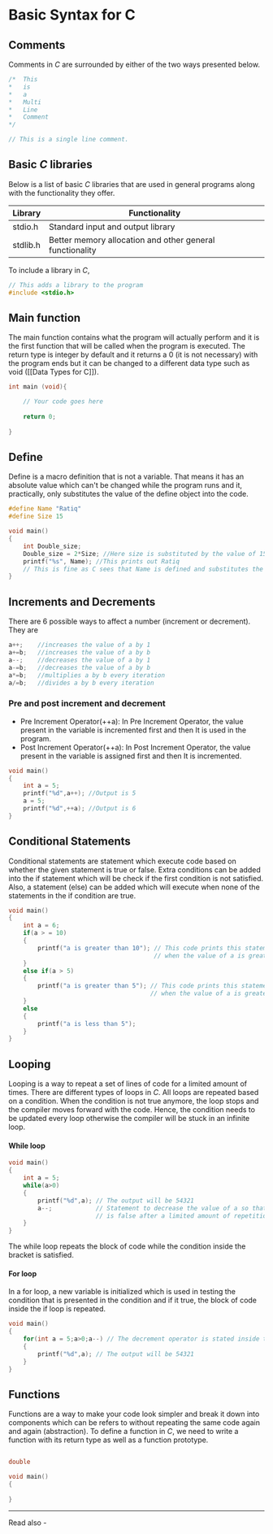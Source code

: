 # Basic Syntax for C

## Comments
Comments in *C* are surrounded by either of the two ways presented below.
```c
/*	This 
*	is
*	a 
*	Multi
*	Line
*	Comment
*/

// This is a single line comment.
```

## Basic *C* libraries

Below is a list of basic *C* libraries that are used in general programs along with the functionality they offer.

| Library  | Functionality                                            |
| -------- | -------------------------------------------------------- |
| stdio.h  | Standard input and output library                        |
| stdlib.h | Better memory allocation and other general functionality |

To include a library in *C*,

```c
// This adds a library to the program
#include <stdio.h>
```


## Main function

The main function contains what the program will actually perform and it is the first function that will be called when the program is executed. The return type is integer by default and it returns a 0 (it is not necessary) with the program ends but it can be changed to a different data type such as void ([[Data Types for C]]).

```c
int main (void){

	// Your code goes here
	
	return 0;
	
}
```


## Define

Define is a macro definition that is not a variable. That means it has an absolute value which can't be changed while the program runs and it, practically, only substitutes the value of the define object into the code.

```c
#define Name "Ratiq"
#define Size 15

void main()
{	
	int Double_size;
	Double_size = 2*Size; //Here size is substituted by the value of 15.
	printf("%s", Name); //This prints out Ratiq
	// This is fine as C sees that Name is defined and substitutes the value of Name into %s.
}
```

## Increments and Decrements

There are 6 possible ways to affect a number (increment or decrement). They are
```c
a++;	//increases the value of a by 1
a+=b;	//increases the value of a by b
a--;	//decreases the value of a by 1
a-=b;	//decreases the value of a by b
a*=b;	//multiplies a by b every iteration
a/=b;	//divides a by b every iteration
```

### Pre and post increment and decrement

-   Pre Increment Operator(++a): In Pre Increment Operator, the value present in the variable is incremented first and then It is used in the program.
-   Post Increment Operator(++a): In Post Increment Operator, the value present in the variable is assigned first and then It is incremented.

```c
void main()
{
	int a = 5;
	printf("%d",a++); //Output is 5
	a = 5;
	printf("%d",++a); //Output is 6
}
```

## Conditional Statements

Conditional statements are statement which execute code based on whether the given statement is true or false. Extra conditions can be added into the if statement which will be check if the first condition is not satisfied. Also, a statement (else) can be added which will execute when none of the statements in the if condition are true.

```c
void main()
{
	int a = 6;
	if(a > = 10)
	{
		printf("a is greater than 10"); // This code prints this statement only
									    // when the value of a is greater than 10
	}
	else if(a > 5)
	{
		printf("a is greater than 5"); // This code prints this statement only 
									   // when the value of a is greater than 5
	}
	else
	{
		printf("a is less than 5");
	}
}
```


## Looping

Looping is a way to repeat a set of lines of code for a limited amount of times. There are different types of loops in *C*. All loops are repeated based on a condition. When the condition is not true anymore, the loop stops and the compiler moves forward with the code. Hence, the condition needs to be updated every loop otherwise the compiler will be stuck in an infinite loop.

#### While loop

```c
void main()
{
	int a = 5;
	while(a>0)
	{
		printf("%d",a); // The output will be 54321
		a--; 			// Statement to decrease the value of a so that the while statement
						// is false after a limited amount of repetitions.
	}
}
```

The while loop repeats the block of code while the condition inside the bracket is satisfied.

#### For loop

In a for loop, a new variable is initialized which is used in testing the condition that is presented in the condition and if it true, the block of code inside the if loop is repeated.

```c
void main()
{
	for(int a = 5;a>0;a--) // The decrement operator is stated inside the for loop
	{
		printf("%d",a); // The output will be 54321
	}
}
```

## Functions

Functions are a way to make your code look simpler and break it down into components which can be refers to without repeating the same code again and again (abstraction). To define a function in *C*, we need to write a function with its return type as well as a function prototype. 

```c

double 

void main()
{
	
}


```
---
Read also - 